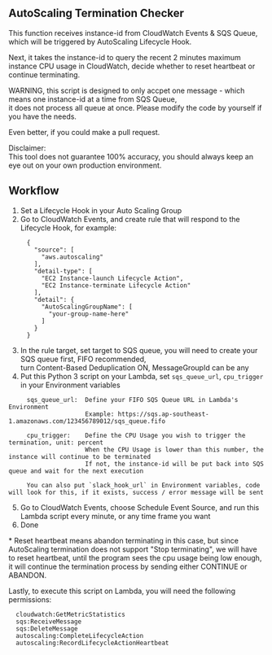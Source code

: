 ## AutoScaling Termination Checker

This function receives instance-id from CloudWatch Events & SQS Queue, which will be triggered by AutoScaling Lifecycle Hook.  

Next, it takes the instance-id to query the recent 2 minutes maximum instance CPU usage in CloudWatch, decide whether to reset heartbeat or continue terminating.  

WARNING, this script is designed to only accpet one message - which means one instance-id at a time from SQS Queue,  
it does not process all queue at once. Please modify the code by yourself if you have the needs.  

Even better, if you could make a pull request.  

Disclaimer:  
This tool does not guarantee 100% accuracy, you should always keep an eye out on your own production environment. 

## Workflow  

1) Set a Lifecycle Hook in your Auto Scaling Group  
  2) Go to CloudWatch Events, and create rule that will respond to the Lifecycle Hook, for example:  
  
  ```
       {
         "source": [
           "aws.autoscaling"
         ],
         "detail-type": [
           "EC2 Instance-launch Lifecycle Action",
           "EC2 Instance-terminate Lifecycle Action"
         ],
         "detail": {
           "AutoScalingGroupName": [
             "your-group-name-here"
           ]
         }
       }
  ```
  
  3) In the rule target, set target to SQS queue, you will need to create your SQS queue first, FIFO recommended,  
     turn Content-Based Deduplication ON, MessageGroupId can be any  
  4) Put this Python 3 script on your Lambda, set `sqs_queue_url`, `cpu_trigger` in your Environment variables
  
```
     sqs_queue_url:  Define your FIFO SQS Queue URL in Lambda's Environment
                     Example: https://sqs.ap-southeast-1.amazonaws.com/123456789012/sqs_queue.fifo 
                     
     cpu_trigger:    Define the CPU Usage you wish to trigger the termination, unit: percent
                     When the CPU Usage is lower than this number, the instance will continue to be terminated
                     If not, the instance-id will be put back into SQS queue and wait for the next execution

     You can also put `slack_hook_url` in Environment variables, code will look for this, if it exists, success / error message will be sent
```

  5) Go to CloudWatch Events, choose Schedule Event Source, and run this Lambda script every minute, or any time frame you want  
  6) Done  

\* Reset heartbeat means abandon terminating in this case, but since AutoScaling termination does not support "Stop terminating", we will have to reset heartbeat, until the program sees the cpu usage being low enough, it will continue the termination process by sending either CONTINUE or ABANDON.  

Lastly, to execute this script on Lambda, you will need the following permissions:  

```
  cloudwatch:GetMetricStatistics
  sqs:ReceiveMessage
  sqs:DeleteMessage
  autoscaling:CompleteLifecycleAction
  autoscaling:RecordLifecycleActionHeartbeat
```
